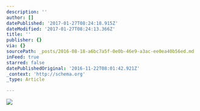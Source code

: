 ```yaml
---
description: ''
author: []
datePublished: '2017-01-27T08:24:18.915Z'
dateModified: '2017-01-27T08:24:13.366Z'
title: ''
publisher: {}
via: {}
sourcePath: _posts/2016-08-18-a6bc7a5f-0e0b-46e9-a3ac-ee0ea40b56ed.md
inFeed: true
starred: false
datePublishedOriginal: '2016-11-22T08:01:42.921Z'
_context: 'http://schema.org'
_type: Article

---
```

![](https://the-grid-user-content.s3-us-west-2.amazonaws.com/7efd3ede-cb3b-4770-a108-33d800fa32ed.jpg)